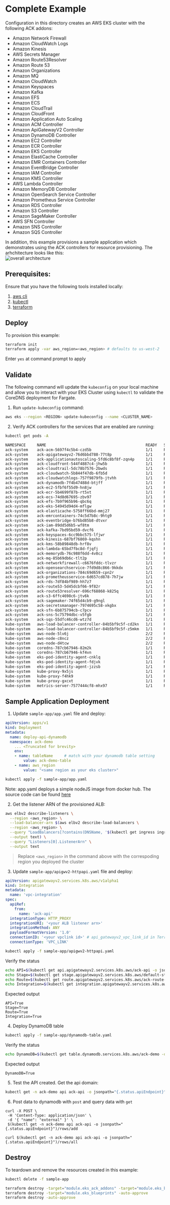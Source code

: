 # Complete Example

Configuration in this directory creates an AWS EKS cluster with the following ACK addons:
- Amazon Network Firewall
- Amazon CloudWatch Logs
- Amazon Kinesis
- AWS Secrets Manager
- Amazon Route53Resolver
- Amazon Route 53
- Amazon Organizations
- Amazon MQ
- Amazon CloudWatch
- Amazon Keyspaces
- Amazon Kafka
- Amazon EFS
- Amazon ECS
- Amazon CloudTrail
- Amazon CloudFront
- Amazon Application Auto Scaling
- Amazon ACM Controller
- Amazon ApiGatewayV2 Controller
- Amazon DynamoDB Controller
- Amazon EC2 Controller
- Amazon ECR Controller
- Amazon EKS Controller
- Amazon ElastiCache Controller
- Amazon EMR Containers Controller
- Amazon EventBridge Controller
- Amazon IAM Controller
- Amazon KMS Controller
- AWS Lambda Controller
- Amazon MemoryDB Controller
- Amazon OpenSearch Service Controller
- Amazon Prometheus Service Controller
- Amazon RDS Controller
- Amazon S3 Controller
- Amazon SageMaker Controller
- AWS SFN Controller
- Amazon SNS Controller
- Amazon SQS Controller

In addition, this example provisions a sample application which demonstrates using the ACK controllers for resource provisioning.
The arhchitecture looks like this: <br>
![overall architecture](images/ACK_microservice.png)

## Prerequisites:

Ensure that you have the following tools installed locally:

1. [aws cli](https://docs.aws.amazon.com/cli/latest/userguide/install-cliv2.html)
2. [kubectl](https://Kubernetes.io/docs/tasks/tools/)
3. [terraform](https://learn.hashicorp.com/tutorials/terraform/install-cli)

## Deploy

To provision this example:

```sh
terraform init
terraform apply -var aws_region=<aws_region> # defaults to us-west-2
```

Enter `yes` at command prompt to apply

## Validate

The following command will update the `kubeconfig` on your local machine and allow you to interact with your EKS Cluster using `kubectl` to validate the CoreDNS deployment for Fargate.

1. Run `update-kubeconfig` command:

```sh
aws eks --region <REGION> update-kubeconfig --name <CLUSTER_NAME>
```

2. Verify ACK controllers for the services that are enabled are running:

```sh
kubectl get pods -A

NAMESPACE     NAME                                            READY   STATUS    RESTARTS   AGE
ack-system    ack-acm-5697f4c5b4-czd5b                        1/1     Running   0          11m
ack-system    ack-apigatewayv2-76d6bbd788-77t8p               1/1     Running   0          10m
ack-system    ack-applicationautoscaling-5fd6c8bf8f-zqn4p     1/1     Running   0          11m
ack-system    ack-cloudfront-544f4887c4-jhw5b                 1/1     Running   0          12m
ack-system    ack-cloudtrail-5dc78b7576-2bwds                 1/1     Running   0          11m
ack-system    ack-cloudwatch-5b844f47db-6fb5d                 1/1     Running   0          11m
ack-system    ack-cloudwatchlogs-757f9879fb-jtvhh             1/1     Running   0          11m
ack-system    ack-dynamodb-7f4b47488d-btjff                   1/1     Running   0          12m
ack-system    ack-ec2-5fbf6f55d9-hn8jw                        1/1     Running   0          11m
ack-system    ack-ecr-5b4699f87b-rt5xt                        1/1     Running   0          11m
ack-system    ack-ecs-74d8d67695-zbv97                        1/1     Running   0          10m
ack-system    ack-efs-7b9f965b96-qbc6q                        1/1     Running   0          13m
ack-system    ack-eks-54945d94d4-mflgw                        1/1     Running   0          12m
ack-system    ack-elasticache-5758ff66bd-mmj27                1/1     Running   0          12m
ack-system    ack-emrcontainers-74c5d7b8c-9htg9               1/1     Running   0          11m
ack-system    ack-eventbridge-b76bd85b8-dtvxr                 1/1     Running   0          13m
ack-system    ack-iam-89dd5d6b5-wf8tm                         1/1     Running   0          11m
ack-system    ack-kafka-7bd95bd59-dvcf6                       1/1     Running   0          10m
ack-system    ack-keyspaces-6cc9bbc575-lfjwr                  1/1     Running   0          11m
ack-system    ack-kinesis-687bf76869-kqshn                    1/1     Running   0          11m
ack-system    ack-kms-58b89848db-hrf8v                        1/1     Running   0          11m
ack-system    ack-lambda-65bd7fbc8d-fjqfj                     1/1     Running   0          11m
ack-system    ack-memorydb-76c988f6dd-4v8cz                   1/1     Running   0          10m
ack-system    ack-mq-85b69db6c-tlt2p                          1/1     Running   0          11m
ack-system    ack-networkfirewall-c6676fddc-tlvzr             1/1     Running   0          12m
ack-system    ack-opensearchservice-7fd9d8c866-9kkdx          1/1     Running   0          11m
ack-system    ack-organizations-784c69d659-cpn2r              1/1     Running   0          13m
ack-system    ack-prometheusservice-6d657cd878-7h7jw          1/1     Running   0          12m
ack-system    ack-rds-7df84bf989-hh7z7                        1/1     Running   0          12m
ack-system    ack-route53-5d45dcbf66-9f82r                    1/1     Running   0          12m
ack-system    ack-route53resolver-696cf68868-k825q            1/1     Running   0          12m
ack-system    ack-s3-6ffc4698c6-jtv6k                         1/1     Running   0          12m
ack-system    ack-sagemaker-74f65d4cb9-g9ngl                  1/1     Running   0          12m
ack-system    ack-secretsmanager-7974695c58-xkgbx             1/1     Running   0          13m
ack-system    ack-sfn-6b875794cb-c7pcv                        1/1     Running   0          11m
ack-system    ack-sns-5c75794dbc-v5fgb                        1/1     Running   0          11m
ack-system    ack-sqs-55dfc46cd6-wtz7d                        1/1     Running   0          13m
kube-system   aws-load-balancer-controller-84b5bf9c5f-cd2kn   1/1     Running   0          12m
kube-system   aws-load-balancer-controller-84b5bf9c5f-z5mkm   1/1     Running   0          12m
kube-system   aws-node-5lv6j                                  2/2     Running   0          11m
kube-system   aws-node-c8ncz                                  2/2     Running   0          11m
kube-system   aws-node-d4tcw                                  2/2     Running   0          10m
kube-system   coredns-787cb67946-82m2k                        1/1     Running   0          16m
kube-system   coredns-787cb67946-kf4vn                        1/1     Running   0          16m
kube-system   eks-pod-identity-agent-cnklq                    1/1     Running   0          11m
kube-system   eks-pod-identity-agent-fdjvk                    1/1     Running   0          11m
kube-system   eks-pod-identity-agent-jzzsb                    1/1     Running   0          11m
kube-system   kube-proxy-9x5js                                1/1     Running   0          12m
kube-system   kube-proxy-f4hk9                                1/1     Running   0          12m
kube-system   kube-proxy-gxcxt                                1/1     Running   0          12m
kube-system   metrics-server-7577444cf8-mhx97                 1/1     Running   0          14m
```

## Sample Application Deployment

1. Update `sample-app/app.yaml` file and deploy:

```yaml
apiVersion: apps/v1
kind: Deployment
metadata:
  name: deploy-api-dynamodb
  namespace: ack-demo
    ... <Truncated for brevity>
    env:
    - name: tableName     # match with your dynamodb table setting
        value: ack-demo-table
    - name: aws_region
        value: "<same region as your eks cluster>"
```

```sh
kubectl apply -f sample-app/app.yaml
```

Note: app.yaml deploys a simple nodeJS image from docker hub. The source code can be found [here](https://github.com/season1946/ack-microservices/tree/main/sample-app-code)

2. Get the listener ARN of the provisioned ALB:

```sh
aws elbv2 describe-listeners \
  --region <aws_region> \
  --load-balancer-arn $(aws elbv2 describe-load-balancers \
  --region <aws_region> \
  --query "LoadBalancers[?contains(DNSName, '$(kubectl get ingress ingress-api-dynamodb -n ack-demo -o=jsonpath="{.status.loadBalancer.ingress[].hostname}")')].LoadBalancerArn" \
  --output text) \
  --query "Listeners[0].ListenerArn" \
  --output text
```

> Replace `<aws_region>` in the command above with the correspoding region you deployed the cluster

3. Update `sample-app/apigwv2-httpapi.yaml` file and deploy:

```yaml
apiVersion: apigatewayv2.services.k8s.aws/v1alpha1
kind: Integration
metadata:
  name: 'vpc-integration'
spec:
  apiRef:
    from:
      name: 'ack-api'
  integrationType: HTTP_PROXY
  integrationURI: '<your ALB listener arn>'
  integrationMethod: ANY
  payloadFormatVersion: '1.0'
  connectionID: '<your vpclink id>' # api_gatewayv2_vpc_link_id in Terraform output
  connectionType: 'VPC_LINK'
```

```sh
kubectl apply -f sample-app/apigwv2-httpapi.yaml
```

Verify the status
```sh
echo API=$(kubectl get api.apigatewayv2.services.k8s.aws/ack-api -o jsonpath='{.status.conditions[?(@.type=="ACK.ResourceSynced")].status}')
echo Stage=$(kubectl get stage.apigatewayv2.services.k8s.aws/default-stage -o jsonpath='{.status.conditions[?(@.type=="ACK.ResourceSynced")].status}')
echo Route=$(kubectl get route.apigatewayv2.services.k8s.aws/ack-route-vpclink -o jsonpath='{.status.conditions[?(@.type=="ACK.ResourceSynced")].status}')
echo Integration=$(kubectl get integration.apigatewayv2.services.k8s.aws/vpc-integration -o jsonpath='{.status.conditions[?(@.type=="ACK.ResourceSynced")].status}')
```

Expected output
```
API=True
Stage=True
Route=True
Integration=True
```

4. Deploy DynamoDB table

```sh
kubectl apply -f sample-app/dynamodb-table.yaml
```

Verify the status
```sh
echo DynamoDB=$(kubectl get table.dynamodb.services.k8s.aws/ack-demo -o jsonpath='{.status.conditions[?(@.type=="ACK.ResourceSynced")].status}')
```

Expected output
```
DynamoDB=True
```

5. Test the API created. Get the api domain:

```sh
kubectl get -n ack-demo api ack-api -o jsonpath="{.status.apiEndpoint}"
```

6. Post data to dynamodb with `post` and query data with `get`

```
curl -X POST \
 -H 'Content-Type: application/json' \
 -d '{ "name": "external" }' \
 $(kubectl get -n ack-demo api ack-api -o jsonpath="{.status.apiEndpoint}")/rows/add

curl $(kubectl get -n ack-demo api ack-api -o jsonpath="{.status.apiEndpoint}")/rows/all
```

## Destroy

To teardown and remove the resources created in this example:

```sh
kubectl delete -f sample-app

terraform destroy -target="module.eks_ack_addons" -target="module.eks_blueprints_kubernetes_addons" -auto-approve
terraform destroy -target="module.eks_blueprints" -auto-approve
terraform destroy -auto-approve
```
